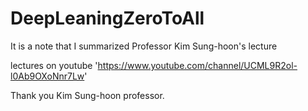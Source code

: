 # DeepLeaningZeroToAll
It is a note that I summarized Professor Kim Sung-hoon's lecture

lectures on youtube 'https://www.youtube.com/channel/UCML9R2ol-l0Ab9OXoNnr7Lw'

Thank you Kim Sung-hoon professor.
